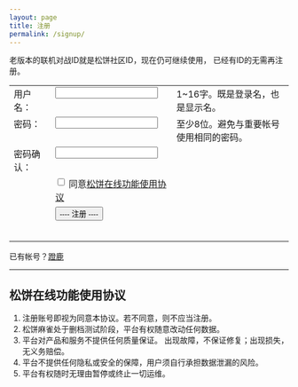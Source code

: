 ```yaml
---
layout: page
title: 注册
permalink: /signup/
---
```


<script src="/js/teru.js"></script>

<script>
function onSubmit() {
    var form = document.getElementById("form");

    var agree = form.agree.checked;
    if (!agree) {
        hint("请同意协议");
        return;
    }

    var username = form.username.value;
    if (!username) {
        hint("请填写用户名");
        return;
    }

    username = username.trim();

    if (!(1 <= username.length && username.length <= 16)) {
        hint("用户名长度超标");
        return;
    }

    var password = form.password.value;
    if (!password) {
        hint("请填写密码");
        return;
    }

    var password2 = form.password2.value;
    if (password !== password2) {
        hint("两次输入密码不一致");
        return;
    }

    if (password.length < 8) {
        hint("密码长度不够");
        return;
    }

    var cs = JSON.stringify({
        Username: username,
        Password: password
    });

    var submit = document.getElementById("submit");
    submit.disabled = true;
    hint("正在提交...");

    teru.send("POST", "/account/create", cs, function(sc) {
        if (sc.Error) {
            hint("注册失败 " + sc.Error);
            submit.disabled = false;
        } else {
            // prevent showing anything while redirecting
            document.getElementById("hint").style.displayed = "none";
            window.location.href = "/signup-pass";
        }
    });
}

function hint(str) {
    var hint = document.getElementById("hint");
    hint.innerHTML = str;
}
</script>

<style>
table td, table td * {
  vertical-align: top;
}
</style>

老版本的联机对战ID就是松饼社区ID，现在仍可继续使用，
已经有ID的无需再注册。

<form id="form" action="javascript:onSubmit()">
  <table>
    <tr>
      <td>用户名：</td>
      <td><input type="text" name="username" value="" /></td>
      <td>1~16字。既是登录名，也是显示名。</td>
    </tr>
    <tr>
      <td>密码：</td>
      <td><input type="password" name="password" value="" /></td>
      <td>至少8位。避免与重要帐号使用相同的密码。</td>
    </tr>
    <tr>
      <td>密码确认：</td>
      <td><input type="password" name="password2" value="" /></td>
    </tr>
    <tr>
      <td></td>
      <td>
        <label>
          <input type="checkbox" name="agree" />
          同意<a href="#license">松饼在线功能使用协议</a>
        </label>
      </td>
    </tr>
    <tr>
      <td></td>
      <td><input type="submit" id="submit" value="---- 注册 ----" /></td>
    </tr>
    <tr>
      <td></td>
      <td><h3 id="hint" /></td>
    </tr>
  </table>
</form>

已有帐号？[蹬鹿](/login/)

---

## <a name="license"></a>松饼在线功能使用协议

1. 注册账号即视为同意本协议。若不同意，则不应当注册。
1. 松饼麻雀处于删档测试阶段，平台有权随意改动任何数据。
1. 平台对产品和服务不提供任何质量保证。
   出现故障，不保证修复；出现损失，无义务赔偿。
1. 平台不提供任何隐私或安全的保障，用户须自行承担数据泄漏的风险。
1. 平台有权随时无理由暂停或终止一切运维。

